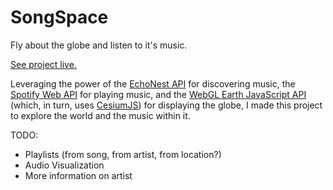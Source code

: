 SongSpace
=========

Fly about the globe and listen to it's music.

[See project live.](http://dijitalelefan.com/projects/song_space/)


Leveraging the power of the [EchoNest API](http://the.echonest.com/) 
for discovering music, the [Spotify Web API](https://developer.spotify.com/web-api/) for playing music, 
and the [WebGL Earth JavaScript API](http://www.webglearth.org/) (which, in turn, uses [CesiumJS](http://cesiumjs.org/))
for displaying the globe, I made this project to explore the world and the music within it.

TODO:
* Playlists (from song, from artist, from location?)
* Audio Visualization
* More information on artist

